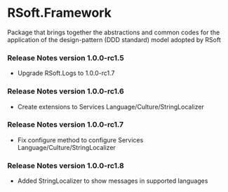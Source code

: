 # RSoft.Framework
Package that brings together the abstractions and common codes for the application of the design-pattern (DDD standard) model adopted by RSoft

### Release Notes version 1.0.0-rc1.5
- Upgrade RSoft.Logs to 1.0.0-rc1.7

### Release Notes version 1.0.0-rc1.6
- Create extensions to Services Language/Culture/StringLocalizer

### Release Notes version 1.0.0-rc1.7
- Fix configure method to configure Services Language/Culture/StringLocalizer

### Release Notes version 1.0.0-rc1.8
- Added StringLocalizer to show messages in supported languages